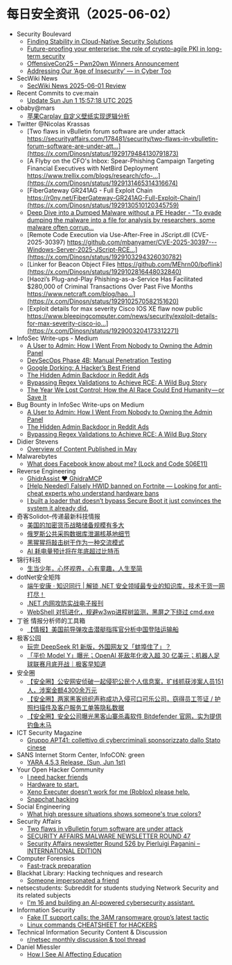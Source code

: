 # 每日安全资讯（2025-06-02）

- Security Boulevard
  - [Finding Stability in Cloud-Native Security Solutions](https://securityboulevard.com/2025/06/finding-stability-in-cloud-native-security-solutions/?utm_source=rss&utm_medium=rss&utm_campaign=finding-stability-in-cloud-native-security-solutions)
  - [Future-proofing your enterprise: the role of crypto-agile PKI in long-term security](https://securityboulevard.com/2025/06/future-proofing-your-enterprise-the-role-of-crypto-agile-pki-in-long-term-security/?utm_source=rss&utm_medium=rss&utm_campaign=future-proofing-your-enterprise-the-role-of-crypto-agile-pki-in-long-term-security)
  - [OffensiveCon25 – Pwn20wn Winners Announcement](https://securityboulevard.com/2025/06/offensivecon25-pwn20wn-winners-announcement-2/?utm_source=rss&utm_medium=rss&utm_campaign=offensivecon25-pwn20wn-winners-announcement-2)
  - [Addressing Our ‘Age of Insecurity’ — in Cyber Too](https://securityboulevard.com/2025/06/addressing-our-age-of-insecurity-in-cyber-too/?utm_source=rss&utm_medium=rss&utm_campaign=addressing-our-age-of-insecurity-in-cyber-too)
- SecWiki News
  - [SecWiki News 2025-06-01 Review](http://www.sec-wiki.com/?2025-06-01)
- Recent Commits to cve:main
  - [Update Sun Jun  1 15:57:18 UTC 2025](https://github.com/trickest/cve/commit/5684468e53670eaa7910d1c147715f16a04abc0a)
- obaby@mars
  - [苹果Carplay 自定义壁纸实现逻辑分析](https://h4ck.org.cn/2025/06/20875)
- Twitter @Nicolas Krassas
  - [Two flaws in vBulletin forum software are under attack https://securityaffairs.com/178481/security/two-flaws-in-vbulletin-forum-software-are-under-att...](https://x.com/Dinosn/status/1929179484130791873)
  - [A Flyby on the CFO's Inbox: Spear-Phishing Campaign Targeting Financial Executives with NetBird Deployment https://www.trellix.com/blogs/research/cfo-...](https://x.com/Dinosn/status/1929131465314316674)
  - [FiberGateway GR241AG - Full Exploit Chain https://r0ny.net/FiberGateway-GR241AG-Full-Exploit-Chain/](https://x.com/Dinosn/status/1929130510120345759)
  - [Deep Dive into a Dumped Malware without a PE Header - "To evade dumping the malware into a file for analysis by researchers, some malware often corrup...](https://x.com/Dinosn/status/1929130340746162416)
  - [Remote Code Execution via Use-After-Free in JScript.dll (CVE-2025-30397) https://github.com/mbanyamer/CVE-2025-30397---Windows-Server-2025-JScript-RCE...](https://x.com/Dinosn/status/1929103294326030782)
  - [Linker for Beacon Object Files https://github.com/MEhrn00/boflink](https://x.com/Dinosn/status/1929102816448032840)
  - [Haozi’s Plug-and-Play Phishing-as-a-Service Has Facilitated $280,000 of Criminal Transactions Over Past Five Months https://www.netcraft.com/blog/hao...](https://x.com/Dinosn/status/1929102570582151620)
  - [Exploit details for max severity Cisco IOS XE flaw now public https://www.bleepingcomputer.com/news/security/exploit-details-for-max-severity-cisco-io...](https://x.com/Dinosn/status/1929003204173312271)
- InfoSec Write-ups - Medium
  - [A User to Admin: How I Went From Nobody to Owning the Admin Panel](https://infosecwriteups.com/a-user-to-admin-how-i-went-from-nobody-to-owning-the-admin-panel-7dcc22344720?source=rss----7b722bfd1b8d---4)
  - [DevSecOps Phase 4B: Manual Penetration Testing](https://infosecwriteups.com/devsecops-phase-4b-manual-penetration-testing-9c9e0493531d?source=rss----7b722bfd1b8d---4)
  - [Google Dorking: A Hacker’s Best Friend](https://infosecwriteups.com/google-dorking-a-hackers-best-friend-716dfb3e9739?source=rss----7b722bfd1b8d---4)
  - [The Hidden Admin Backdoor in Reddit Ads](https://infosecwriteups.com/the-hidden-admin-backdoor-in-reddit-ads-32eeb8e1e216?source=rss----7b722bfd1b8d---4)
  - [Bypassing Regex Validations to Achieve RCE: A Wild Bug Story](https://infosecwriteups.com/bypassing-regex-validations-to-achieve-rce-a-wild-bug-story-6476faccbc23?source=rss----7b722bfd1b8d---4)
  - [The Year We Lost Control: How the AI Race Could End Humanity — or Save It](https://infosecwriteups.com/the-year-we-lost-control-how-the-ai-race-could-end-humanity-or-save-it-3e00544e663c?source=rss----7b722bfd1b8d---4)
- Bug Bounty in InfoSec Write-ups on Medium
  - [A User to Admin: How I Went From Nobody to Owning the Admin Panel](https://infosecwriteups.com/a-user-to-admin-how-i-went-from-nobody-to-owning-the-admin-panel-7dcc22344720?source=rss----7b722bfd1b8d--bug_bounty)
  - [The Hidden Admin Backdoor in Reddit Ads](https://infosecwriteups.com/the-hidden-admin-backdoor-in-reddit-ads-32eeb8e1e216?source=rss----7b722bfd1b8d--bug_bounty)
  - [Bypassing Regex Validations to Achieve RCE: A Wild Bug Story](https://infosecwriteups.com/bypassing-regex-validations-to-achieve-rce-a-wild-bug-story-6476faccbc23?source=rss----7b722bfd1b8d--bug_bounty)
- Didier Stevens
  - [Overview of Content Published in May](https://blog.didierstevens.com/2025/06/01/overview-of-content-published-in-may-10/)
- Malwarebytes
  - [What does Facebook know about me? (Lock and Code S06E11)](https://www.malwarebytes.com/blog/podcast/2025/06/what-does-facebook-know-about-me-lock-and-code-s06e11)
- Reverse Engineering
  - [GhidrAssist ❤️ GhidraMCP](https://www.reddit.com/r/ReverseEngineering/comments/1l0zqk7/ghidrassist_ghidramcp/)
  - [[Help Needed] Falsely HWID banned on Fortnite — Looking for anti-cheat experts who understand hardware bans](https://www.reddit.com/r/ReverseEngineering/comments/1l10j8f/help_needed_falsely_hwid_banned_on_fortnite/)
  - [I built a loader that doesn’t bypass Secure Boot it just convinces the system it already did.](https://www.reddit.com/r/ReverseEngineering/comments/1l0dnud/i_built_a_loader_that_doesnt_bypass_secure_boot/)
- 奇客Solidot–传递最新科技情报
  - [美国的加密货币战略储备规模有多大](https://www.solidot.org/story?sid=81446)
  - [俄罗斯公共采购数据库泄漏核基地细节](https://www.solidot.org/story?sid=81445)
  - [黑猩猩将敲击树干作为一种交流模式](https://www.solidot.org/story?sid=81444)
  - [AI 耗电量预计将在年底超过比特币](https://www.solidot.org/story?sid=81442)
- 锦行科技
  - [生当少年，心怀视界，心有童趣，人生至简](https://mp.weixin.qq.com/s?__biz=MzIxNTQxMjQyNg==&mid=2247494121&idx=1&sn=438a50d0b36f17354bd2cd79316d88b0)
- dotNet安全矩阵
  - [端午安康 · 知识同行 | 解锁 .NET 安全领域最专业的知识库，技术干货一网打尽！](https://mp.weixin.qq.com/s?__biz=MzUyOTc3NTQ5MA==&mid=2247499779&idx=1&sn=888a85dc5092058bea474c25e0d3d7a6)
  - [.NET 内网攻防实战电子报刊](https://mp.weixin.qq.com/s?__biz=MzUyOTc3NTQ5MA==&mid=2247499779&idx=2&sn=5aea3f2ee793dfffe5283849eb3238e1)
  - [WebShell 对抗进化，规避w3wp进程树监测，黑屏之下绕过 cmd.exe](https://mp.weixin.qq.com/s?__biz=MzUyOTc3NTQ5MA==&mid=2247499779&idx=3&sn=a5a379f064935bcba63f92e1b1872b33)
- 丁爸 情报分析师的工具箱
  - [【情报】美国前导弹攻击潜艇指挥官分析中国登陆运输船](https://mp.weixin.qq.com/s?__biz=MzI2MTE0NTE3Mw==&mid=2651150182&idx=1&sn=20d9cf3063800256a431470ef82e4893)
- 极客公园
  - [玩完 DeepSeek R1 新版，外国网友又「蚌埠住了」？](https://mp.weixin.qq.com/s?__biz=MTMwNDMwODQ0MQ==&mid=2653080538&idx=1&sn=a4a616403b2f95ca3d454da38e476f23)
  - [「平价 Model Y」曝光；OpenAI 死敌年化收入超 30 亿美元；机器人足球联赛月底开战｜极客早知道](https://mp.weixin.qq.com/s?__biz=MTMwNDMwODQ0MQ==&mid=2653080496&idx=1&sn=c9445b95e83d0ce8360821d324caa49a)
- 安全圈
  - [【安全圈】公安网安侦破一起侵犯公民个人信息案，扩线抓获涉案人员151人，涉案金额4300余万元](https://mp.weixin.qq.com/s?__biz=MzIzMzE4NDU1OQ==&mid=2652069954&idx=1&sn=2481e1397c8a8ef5039d17a325ed5228)
  - [【安全圈】两家黑客组织声称成功入侵可口可乐公司，窃得员工签证 / 护照扫描件及客户服务工单等隐私数据](https://mp.weixin.qq.com/s?__biz=MzIzMzE4NDU1OQ==&mid=2652069954&idx=2&sn=ff395d0b222a78a09229427925eb191e)
  - [【安全圈】安全公司曝光黑客山寨杀毒软件 Bitdefender 官网，实为提供钓鱼木马](https://mp.weixin.qq.com/s?__biz=MzIzMzE4NDU1OQ==&mid=2652069954&idx=3&sn=2fff6fa4cbbd5ae860914eae8c0ded1f)
- ICT Security Magazine
  - [Gruppo APT41: collettivo di cybercriminali sponsorizzato dallo Stato cinese](https://www.ictsecuritymagazine.com/articoli/gruppo-apt41-hacking/)
- SANS Internet Storm Center, InfoCON: green
  - [YARA 4.5.3 Release, (Sun, Jun 1st)](https://isc.sans.edu/diary/rss/31976)
- Your Open Hacker Community
  - [I need hacker friends](https://www.reddit.com/r/HowToHack/comments/1l10wst/i_need_hacker_friends/)
  - [Hardware to start.](https://www.reddit.com/r/HowToHack/comments/1l0v3ym/hardware_to_start/)
  - [Xeno Executer doesn’t work for me (Roblox) please help.](https://www.reddit.com/r/HowToHack/comments/1l0y66v/xeno_executer_doesnt_work_for_me_roblox_please/)
  - [Snapchat hacking](https://www.reddit.com/r/HowToHack/comments/1l0z2ee/snapchat_hacking/)
- Social Engineering
  - [What high pressure situations shows someone's true colors?](https://www.reddit.com/r/SocialEngineering/comments/1l0vlgf/what_high_pressure_situations_shows_someones_true/)
- Security Affairs
  - [Two flaws in vBulletin forum software are under attack](https://securityaffairs.com/178481/security/two-flaws-in-vbulletin-forum-software-are-under-attack.html)
  - [SECURITY AFFAIRS MALWARE NEWSLETTER ROUND 47](https://securityaffairs.com/178474/malware/security-affairs-malware-newsletter-round-47.html)
  - [Security Affairs newsletter Round 526 by Pierluigi Paganini – INTERNATIONAL EDITION](https://securityaffairs.com/178468/breaking-news/security-affairs-newsletter-round-526-by-pierluigi-paganini-international-edition.html)
- Computer Forensics
  - [Fast-track preparation](https://www.reddit.com/r/computerforensics/comments/1l0pqrg/fasttrack_preparation/)
- Blackhat Library: Hacking techniques and research
  - [Someone impersonated a friend](https://www.reddit.com/r/blackhat/comments/1l0u100/someone_impersonated_a_friend/)
- netsecstudents: Subreddit for students studying Network Security and its related subjects
  - [I'm 16 and building an AI-powered cybersecurity assistant.](https://www.reddit.com/r/netsecstudents/comments/1l0pcga/im_16_and_building_an_aipowered_cybersecurity/)
- Information Security
  - [Fake IT support calls: the 3AM ransomware group’s latest tactic](https://www.reddit.com/r/Information_Security/comments/1l0zuuk/fake_it_support_calls_the_3am_ransomware_groups/)
  - [Linux commands CHEATSHEET for HACKERS](https://www.reddit.com/r/Information_Security/comments/1l0xln0/linux_commands_cheatsheet_for_hackers/)
- Technical Information Security Content & Discussion
  - [r/netsec monthly discussion & tool thread](https://www.reddit.com/r/netsec/comments/1l0ozt4/rnetsec_monthly_discussion_tool_thread/)
- Daniel Miessler
  - [How I See AI Affecting Education](https://danielmiessler.com/blog/ai-effect-education)

